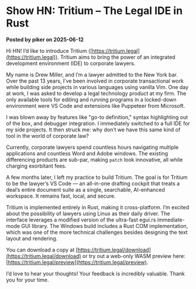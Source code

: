 # Show HN: Tritium – The Legal IDE in Rust

**Posted by piker on 2025-06-12**

Hi HN! I’d like to introduce Tritium ([https://tritium.legal](https://tritium.legal)). Tritium aims to bring the power of an integrated development environment (IDE) to corporate lawyers.

My name is Drew Miller, and I’m a lawyer admitted to the New York bar. Over the past 13 years, I’ve been involved in corporate transactional work while building side projects in various languages using vanilla Vim. One day at work, I was asked to develop a legal technology product at my firm. The only available tools for editing and running programs in a locked-down environment were VS Code and extensions like Puppeteer from Microsoft.

I was blown away by features like "go-to definition," syntax highlighting out of the box, and debugger integration. I immediately switched to a full IDE for my side projects. It then struck me: why don’t we have this same kind of tool in the world of corporate law?

Currently, corporate lawyers spend countless hours navigating multiple applications and countless Word and Adobe windows. The existing differencing products are sub-par, making `patch` look innovative, all while charging exorbitant fees.

A few months later, I left my practice to build Tritium. The goal is for Tritium to be the lawyer’s VS Code — an all-in-one drafting cockpit that treats a deal’s entire document suite as a single, searchable, AI-enhanced workspace. It remains fast, local, and secure.

Tritium is implemented entirely in Rust, making it cross-platform. I’m excited about the possibility of lawyers using Linux as their daily driver. The interface leverages a modified version of the ultra-fast egui.rs immediate-mode GUI library. The Windows build includes a Rust COM implementation, which was one of the more technical challenges besides designing the text layout and rendering.

You can download a copy at [https://tritium.legal/download](https://tritium.legal/download) or try out a web-only WASM preview here: [https://tritium.legal/preview](https://tritium.legal/preview).

I’d love to hear your thoughts! Your feedback is incredibly valuable. Thank you for your time.